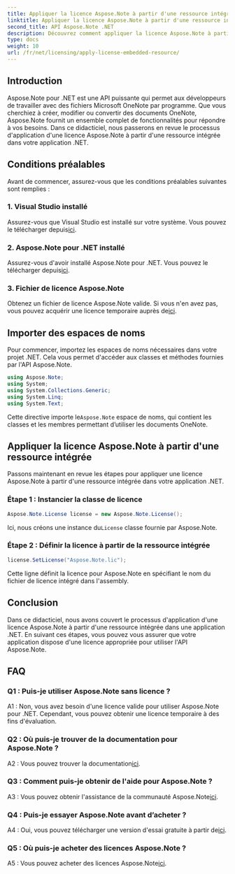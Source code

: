 ```yaml
---
title: Appliquer la licence Aspose.Note à partir d'une ressource intégrée
linktitle: Appliquer la licence Aspose.Note à partir d'une ressource intégrée
second_title: API Aspose.Note .NET
description: Découvrez comment appliquer la licence Aspose.Note à partir d'une ressource intégrée dans votre application .NET. Suivez notre guide étape par étape pour une intégration transparente.
type: docs
weight: 10
url: /fr/net/licensing/apply-license-embedded-resource/
---
```

## Introduction

Aspose.Note pour .NET est une API puissante qui permet aux développeurs de travailler avec des fichiers Microsoft OneNote par programme. Que vous cherchiez à créer, modifier ou convertir des documents OneNote, Aspose.Note fournit un ensemble complet de fonctionnalités pour répondre à vos besoins. Dans ce didacticiel, nous passerons en revue le processus d'application d'une licence Aspose.Note à partir d'une ressource intégrée dans votre application .NET.

## Conditions préalables

Avant de commencer, assurez-vous que les conditions préalables suivantes sont remplies :

### 1. Visual Studio installé

 Assurez-vous que Visual Studio est installé sur votre système. Vous pouvez le télécharger depuis[ici](https://visualstudio.microsoft.com/).

### 2. Aspose.Note pour .NET installé

 Assurez-vous d'avoir installé Aspose.Note pour .NET. Vous pouvez le télécharger depuis[ici](https://releases.aspose.com/note/net/).

### 3. Fichier de licence Aspose.Note

 Obtenez un fichier de licence Aspose.Note valide. Si vous n'en avez pas, vous pouvez acquérir une licence temporaire auprès de[ici](https://purchase.aspose.com/temporary-license/).

## Importer des espaces de noms

Pour commencer, importez les espaces de noms nécessaires dans votre projet .NET. Cela vous permet d'accéder aux classes et méthodes fournies par l'API Aspose.Note.

```csharp
using Aspose.Note;
using System;
using System.Collections.Generic;
using System.Linq;
using System.Text;
```

 Cette directive importe le`Aspose.Note` espace de noms, qui contient les classes et les membres permettant d’utiliser les documents OneNote.

## Appliquer la licence Aspose.Note à partir d'une ressource intégrée

Passons maintenant en revue les étapes pour appliquer une licence Aspose.Note à partir d'une ressource intégrée dans votre application .NET.

### Étape 1 : Instancier la classe de licence

```csharp
Aspose.Note.License license = new Aspose.Note.License();
```

 Ici, nous créons une instance du`License` classe fournie par Aspose.Note.

### Étape 2 : Définir la licence à partir de la ressource intégrée

```csharp
license.SetLicense("Aspose.Note.lic");
```

Cette ligne définit la licence pour Aspose.Note en spécifiant le nom du fichier de licence intégré dans l'assembly.

## Conclusion

Dans ce didacticiel, nous avons couvert le processus d'application d'une licence Aspose.Note à partir d'une ressource intégrée dans une application .NET. En suivant ces étapes, vous pouvez vous assurer que votre application dispose d'une licence appropriée pour utiliser l'API Aspose.Note.

## FAQ

### Q1 : Puis-je utiliser Aspose.Note sans licence ?

A1 : Non, vous avez besoin d'une licence valide pour utiliser Aspose.Note pour .NET. Cependant, vous pouvez obtenir une licence temporaire à des fins d'évaluation.

### Q2 : Où puis-je trouver de la documentation pour Aspose.Note ?

 A2 : Vous pouvez trouver la documentation[ici](https://reference.aspose.com/note/net/).

### Q3 : Comment puis-je obtenir de l'aide pour Aspose.Note ?

 A3 : Vous pouvez obtenir l'assistance de la communauté Aspose.Note[ici](https://forum.aspose.com/c/note/28).

### Q4 : Puis-je essayer Aspose.Note avant d’acheter ?

 A4 : Oui, vous pouvez télécharger une version d'essai gratuite à partir de[ici](https://releases.aspose.com/).

### Q5 : Où puis-je acheter des licences Aspose.Note ?

 A5 : Vous pouvez acheter des licences Aspose.Note[ici](https://purchase.aspose.com/buy).